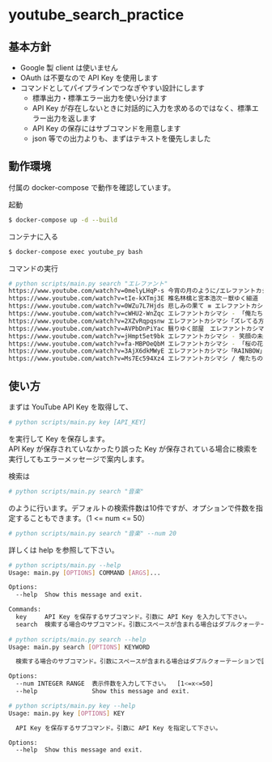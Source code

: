 # youtube_search_practice
## 基本方針
- Google 製 client は使いません
- OAuth は不要なので API Key を使用します
- コマンドとしてパイプラインでつなぎやすい設計にします
    - 標準出力・標準エラー出力を使い分けます
    - API Key が存在しないときに対話的に入力を求めるのではなく、標準エラー出力を返します
    - API Key の保存にはサブコマンドを用意します
    - json 等での出力よりも、まずはテキストを優先しました

## 動作環境
付属の docker-compose で動作を確認しています。

起動
```bash
$ docker-compose up -d --build
```

コンテナに入る
```bash
$ docker-compose exec youtube_py bash
```

コマンドの実行
```bash
# python scripts/main.py search "エレファント"
https://www.youtube.com/watch?v=0melyLHqP-s 今宵の月のように/エレファントカシマシ
https://www.youtube.com/watch?v=tIe-kXTmj3E 椎名林檎と宮本浩次－獣ゆく細道
https://www.youtube.com/watch?v=0WZu7L7Hjds 悲しみの果て ≡ エレファントカシマシ
https://www.youtube.com/watch?v=cWHU2-WnZqc エレファントカシマシ - 「俺たちの明日」
https://www.youtube.com/watch?v=2XZvRqpqsnw エレファントカシマシ「ズレてる方がいい」
https://www.youtube.com/watch?v=AVPbDnPiYac 翳りゆく部屋　エレファントカシマシcover
https://www.youtube.com/watch?v=jHmpt5et9bk エレファントカシマシ - 笑顔の未来へ
https://www.youtube.com/watch?v=fa-MBPOeQbM エレファントカシマシ - 「桜の花、舞い上がる道を」
https://www.youtube.com/watch?v=3AjX6dkMWyE エレファントカシマシ「RAINBOW」
https://www.youtube.com/watch?v=Ms7Ec594Xz4 エレファントカシマシ / 俺たちの明日

```

## 使い方

まずは YouTube API Key を取得して、
```bash
# python scripts/main.py key [API_KEY]
```
を実行して Key を保存します。  
API Key が保存されていなかったり誤った Key が保存されている場合に検索を実行してもエラーメッセージで案内します。  
  
検索は
```bash
# python scripts/main.py search "音楽"
```
のように行います。デフォルトの検索件数は10件ですが、オプションで件数を指定することもできます。（1 <= num <= 50）
```bash
# python scripts/main.py search "音楽" --num 20
```

詳しくは help を参照して下さい。
```bash
# python scripts/main.py --help
Usage: main.py [OPTIONS] COMMAND [ARGS]...

Options:
  --help  Show this message and exit.

Commands:
  key     API Key を保存するサブコマンド。引数に API Key を入力して下さい。
  search  検索する場合のサブコマンド。引数にスペースが含まれる場合はダブルクォーテーションで囲って下さい
  
# python scripts/main.py search --help
Usage: main.py search [OPTIONS] KEYWORD

  検索する場合のサブコマンド。引数にスペースが含まれる場合はダブルクォーテーションで囲って下さい

Options:
  --num INTEGER RANGE  表示件数を入力して下さい。  [1<=x<=50]
  --help               Show this message and exit.

# python scripts/main.py key --help
Usage: main.py key [OPTIONS] KEY

  API Key を保存するサブコマンド。引数に API Key を指定して下さい。

Options:
  --help  Show this message and exit.
```